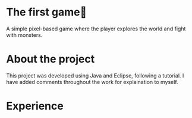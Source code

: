 # The first game👾
A simple pixel-based game where the player explores the world and fight with monsters.

# About the project
This project was developed using Java and Eclipse, following a tutorial. I have added comments throughout the work for explaination to myself.

# Experience
